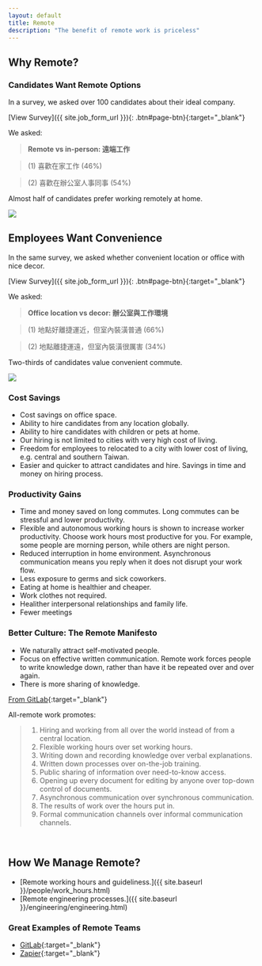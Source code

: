 ```yaml
---
layout: default
title: Remote
description: "The benefit of remote work is priceless"
---
```


## Why Remote?

### Candidates Want Remote Options

In a survey, we asked over 100 candidates about their ideal company. 

[View Survey]({{ site.job_form_url }}){: .btn#page-btn}{:target="_blank"}


We asked:

> **Remote vs in-person: 遠端工作**

> (1) 喜歡在家工作 (46%)

> (2) 喜歡在辦公室人事同事 (54%)

Almost half of candidates prefer working remotely at home.

<a href='https://photos.google.com/share/AF1QipMxsIEq8YerJCd6zmfEUiECgl2EfopQelywUxn5uC1byZcX-KwyqrxhqBWC5sUiag?key=LUFUcy00YWxPNGd1SFZ5THpub3ByZTR0NHVCRkF3&source=ctrlq.org' target="_blank"><img src='https://lh3.googleusercontent.com/06kx9VW65UYz3j6FOYyqaMA3JoorZ9POR9hioF4CcV2SA_aI0zBEa9owLHn0kw3FXtvoJrMrtc0GEg9FIFAjq4A1NdD65ywDwthdCtG69FP2TBNP8L4F4Cjk112RUZbglsgfoNPs9A=w2400' /></a>

## Employees Want Convenience

In the same survey, we asked whether convenient location or office with nice decor.

[View Survey]({{ site.job_form_url }}){: .btn#page-btn}{:target="_blank"}

We asked:

> **Office location vs decor: 辦公室與工作環境**

> (1) 地點好離捷運近，但室內裝潢普通 (66%)

> (2) 地點離捷運遠，但室內裝潢很厲害 (34%)

Two-thirds of candidates value convenient commute.

<a href='https://photos.google.com/share/AF1QipP8_u94Y7OcEGkXXecPgg5kx7f74-_YtkhI7IbVFcxynsh5ULxrUgjRs3CJekgVag?key=TWJvUjRncmZpYTV4WjNTRmpzMkIxRHp4eW5hN3NB&source=ctrlq.org' target="_blank"><img src='https://lh3.googleusercontent.com/AOt7BxBzjJgfN2kslLoQlev4tK6g1ILFt4BMZvsQeafIY66qOc53kE3T2AhIjE3te3G18L57jSiBHWG8mRyBsnc503AIKsQN67mCMviOJTrLHBPRbv4zunMv-XFcySvC_FNHP7pzug=w2400' /></a>

### Cost Savings
* Cost savings on office space.
* Ability to hire candidates from any location globally. 
* Ability to hire candidates with children or pets at home.
* Our hiring is not limited to cities with very high cost of living.
* Freedom for employees to relocated to a city with lower cost of living, e.g. central and southern Taiwan.
* Easier and quicker to attract candidates and hire. Savings in time and money on hiring process.

### Productivity Gains
* Time and money saved on long commutes. Long commutes can be stressful and lower productivity.
* Flexible and autonomous working hours is shown to increase worker productivity. Choose work hours most productive for you. For example, some people are morning person, while others are night person.
* Reduced interruption in home environment. Asynchronous communication means you reply when it does not disrupt your work flow.
* Less exposure to germs and sick coworkers.
* Eating at home is healthier and cheaper.
* Work clothes not required.
* Healither interpersonal relationships and family life.
* Fewer meetings

### Better Culture: The Remote Manifesto
* We naturally attract self-motivated people.
* Focus on effective written communication. Remote work forces people to write knowledge down, rather than have it be repeated over and over again.
* There is more sharing of knowledge.

[From GitLab](https://about.gitlab.com/company/culture/all-remote/){:target="_blank"}

All-remote work promotes:
> 1. Hiring and working from all over the world instead of from a central location.
> 2. Flexible working hours over set working hours.
> 3. Writing down and recording knowledge over verbal explanations.
> 4. Written down processes over on-the-job training.
> 5. Public sharing of information over need-to-know access.
> 6. Opening up every document for editing by anyone over top-down control of documents.
> 7. Asynchronous communication over synchronous communication.
> 8. The results of work over the hours put in.
> 9. Formal communication channels over informal communication channels.

<br>

## How We Manage Remote?

* [Remote working hours and guideliness.]({{ site.baseurl }}/people/work_hours.html)
* [Remote engineering processes.]({{ site.baseurl }}/engineering/engineering.html)

### Great Examples of Remote Teams

* [GitLab](https://about.gitlab.com/company/culture/all-remote/){:target="_blank"}
* [Zapier](https://zapier.com/learn/remote-work/){:target="_blank"}